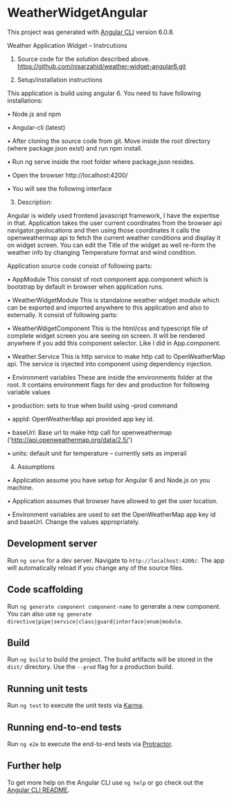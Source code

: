 # WeatherWidgetAngular

This project was generated with [Angular CLI](https://github.com/angular/angular-cli) version 6.0.8.

Weather Application Widget – Instrcutions

1.	Source code for the solution described above.
https://github.com/nisarzahid/weather-widget-angular6.git

2.	Setup/installation instructions

This application is build using angular 6. You need to have following installations:

•	Node.js and npm

•	Angular-cli (latest)

•	After cloning the source code from git. Move inside the root directory (where package.json exist) and run npm install.

•	Run ng serve inside the root folder where package,json resides.

•	Open the browser http://localhost:4200/ 

•	You will see the following interface

 

3.	Description:

Angular is widely used frontend javascript framework, I have the expertise in that.
Application takes the user current coordinates from the browser api navigator.geolocations and then using those coordinates it calls the openweathermap api to fetch the current weather conditions and display it on widget screen. You can edit the Title of the widget as well re-form the weather info by changing Temperature format and wind condition.
	

Application source code consist of following parts:

•	AppModule 
This consist of root component app.component which is bootstrap by default in browser when application runs.


•	WeatherWidgetModule
This is standalone weather widget module which can be exported and imported anywhere to this application and also to externally. It consist of following parts:

•	WeatherWdigetComponent
This is the html/css and typescript file of complete widget screen you are seeing on screen.  It will be rendered anywhere if you add this component selector. Like I did in App.component. 
<app-weather-widget></app-weather-widget>


•	Weather.Service
This is http service to make http call to OpenWeatherMap api. The service is injected into component using dependency injection.


•	Environment variables
These are inside the environments folder at the root. It contains environment flags for dev and production for following variable values

•	production: sets to true when build using –prod command

•	appId: OpenWeatherMap api provided app key id.

•	baseUrl: Base url to make http call for openweathermap ('http://api.openweathermap.org/data/2.5/')

•	units: default unit for temperature – currently sets as imperail
 
4.	Assumptions

•	Application assume you have setup for Angular 6 and Node.js on you machine.

•	Application assumes that browser have allowed to get the user location.

•	Environment variables are used to set the OpenWeatherMap app key id and baseUrl. Change the values appropriately.




## Development server

Run `ng serve` for a dev server. Navigate to `http://localhost:4200/`. The app will automatically reload if you change any of the source files.

## Code scaffolding

Run `ng generate component component-name` to generate a new component. You can also use `ng generate directive|pipe|service|class|guard|interface|enum|module`.

## Build

Run `ng build` to build the project. The build artifacts will be stored in the `dist/` directory. Use the `--prod` flag for a production build.

## Running unit tests

Run `ng test` to execute the unit tests via [Karma](https://karma-runner.github.io).

## Running end-to-end tests

Run `ng e2e` to execute the end-to-end tests via [Protractor](http://www.protractortest.org/).

## Further help

To get more help on the Angular CLI use `ng help` or go check out the [Angular CLI README](https://github.com/angular/angular-cli/blob/master/README.md).
